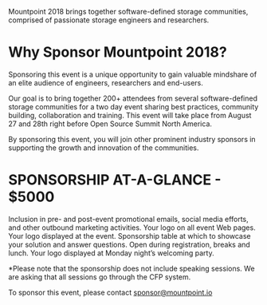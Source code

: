 Mountpoint 2018 brings together software-defined storage communities, comprised of passionate storage engineers and researchers. 

# Why Sponsor Mountpoint 2018? 

Sponsoring this event is a unique opportunity to gain valuable mindshare of an elite audience of engineers, researchers and end-users. 

Our goal is to bring together 200+ attendees from several software-defined storage communities  for a two day event sharing best practices, community building, collaboration and training. This event will take place from August 27 and 28th right before Open Source Summit North America. 

By sponsoring this event, you will join other prominent industry sponsors in supporting the growth and innovation of the communities. 

# SPONSORSHIP AT-A-GLANCE - $5000

Inclusion in pre- and post-event promotional emails, social media efforts, and other outbound marketing activities.
Your logo on all event Web pages.
Your logo displayed at the event. 
Sponsorship table at which to showcase your solution and answer questions. Open during registration, breaks and lunch. 
Your logo displayed at Monday night’s welcoming party. 

*Please note that the sponsorship does not include speaking sessions. We are asking that all sessions go through the CFP system. 

To sponsor this event, please contact [sponsor@mountpoint.io](mailto:sponsor@mountpoint.io)
